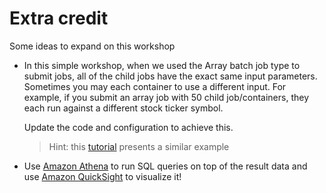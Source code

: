 # Extra credit

Some ideas to expand on this workshop

* In this simple workshop, when we used the Array batch job type to submit jobs, all of the child jobs have the exact same input parameters. Sometimes you may each container to use a different input. For example, if you submit an array job with 50 child job/containers, they each run against a different stock ticker symbol. 

  Update the code and configuration to achieve this. 
  
  > Hint: this [tutorial](https://docs.aws.amazon.com/batch/latest/userguide/array_index_example.html) presents a similar example
  
  
* Use [Amazon Athena](https://aws.amazon.com/athena/) to run SQL queries on top of the result data and use [Amazon QuickSight](https://aws.amazon.com/quicksight/) to visualize it! 
